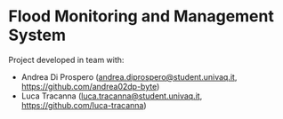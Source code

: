 # Flood Monitoring and Management System

Project developed in team with:
* Andrea Di Prospero (andrea.diprospero@student.univaq.it, https://github.com/andrea02dp-byte)
* Luca Tracanna (luca.tracanna@student.univaq.it, https://github.com/luca-tracanna)